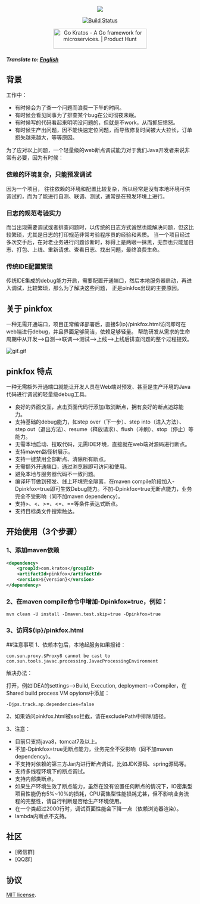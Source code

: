 <p align="center"><a href="https://go-kratos.dev/" target="_blank"><img src="https://github.com/go-kratos/kratos/blob/main/docs/images/kratos-large.png?raw=true"></a></p>

<p align="center">
<a href="https://github.com/go-kratos/kratos/actions"><img src="https://github.com/go-kratos/kratos/workflows/Go/badge.svg" alt="Build Status"></a>
</p>
<p align="center">
<a href="https://www.producthunt.com/posts/go-kratos?utm_source=badge-featured&utm_medium=badge&utm_souce=badge-go-kratos" target="_blank"><img src="https://api.producthunt.com/widgets/embed-image/v1/featured.svg?post_id=306565&theme=light" alt="Go Kratos - A Go framework for microservices. | Product Hunt" style="width: 250px; height: 54px;" width="250" height="54" /></a>
</p>

##### Translate to: [English](README_en.md)

## 背景

工作中：

- 有时候会为了查一个问题而浪费一下午的时间。 
- 有时候会看见同事为了排查某个bug在公司彻夜未眠。
- 有时候写的代码看起来明明没问题的，但就是不work，从而抓狂愤怒。
- 有时候生产出问题，因不能快速定位问题，而导致修复时间被大大拉长，订单损失越来越大，等等原因。

为了应对以上问题，一个轻量级的web断点调试能力对于我们Java开发者来说非常有必要，因为有时候：

### 依赖的环境复杂，只能预发调试
因为一个项目，
往往依赖的环境和配置比较复杂，所以经常是没有本地环境可供调试的，而为了能进行自测、联调、测试，通常是在预发环境上进行。

### 日志的规范考验实力
而当出现需要调试或者排查问题时，以传统的日志方式诚然也能解决问题，但这比较繁琐，尤其是日志的打印规范非常考验程序员的经验和素质。
当一个项目经过多次交手后，在对老业务进行问题诊断时，称得上是两眼一抹黑，无奈也只能加日志、打包、上线、重新请求、查看日志、找出问题，最终浪费生命。

### 传统IDE配置繁琐
传统IDE集成的debug能力开启，需要配置开通端口，然后本地服务器启动，再进入调试，比较繁琐，那么为了解决这些问题， 正是pinkfox出现的主要原因。

## 关于 pinkfox
一种无需开通端口，项目正常编译部署后，直接${ip}/pinkfox.html访问即可在web端进行debug，并且界面足够简洁，依赖足够轻量。 帮助研发从需求的生命周期中从开发-->自测-->联调-->测试-->上线-->上线后排查问题的整个过程提效。

![gif.gif](docs/gif.gif)

## pinkfox 特点

一种无需额外开通端口就能让开发人员在Web端对预发、甚至是生产环境的Java代码进行调试的轻量级debug工具。
 
- 良好的界面交互，点击页面代码行添加/取消断点，拥有良好的断点追踪能力。
- 支持基础的debug能力，如step over（下一步）、step into（进入方法）、step out（退出方法）、resume（释放请求）、flush（冲刷）、stop（停止）等能力。
- 无需本地启动、拉取代码，无需IDE环境，直接就在web端对源码进行断点。 
- 支持maven路径树展示。
- 支持一键禁用全部断点、清除所有断点。    
- 无需额外开通端口，通过浏览器即可访问和使用。
- 避免本地与服务器代码不一致问题。
- 编译环节做到预发、线上环境完全隔离，在maven compile阶段加入-Dpinkfox=true即可生效Debug能力。不加-Dpinkfox=true无断点能力，业务完全不受影响（同不加maven dependency）。
- 支持>、<、>=、<=、==等条件表达式断点。
- 支持目标类文件搜索触达。

  
## 开始使用（3个步骤）

### 1、添加maven依赖
```xml
<dependency>
    <groupId>com.kratos</groupId>
    <artifactId>pinkfox</artifactId>
    <version>${version}</version>
</dependency>
```
### 2、在maven compile命令中增加-Dpinkfox=true，例如：
```text
mvn clean -U install -Dmaven.test.skip=true -Dpinkfox=true
```

### 3、访问${ip}/pinkfox.html

##注意事项
1、依赖本包后，本地起服务如果报错：
```text
com.sun.proxy.$Proxy8 cannot be cast to com.sun.tools.javac.processing.JavacProcessingEnvironment
```
解决办法：

打开，例如IDEA的settings–>Build, Execution, deployment–>Compiler，在Shared build process VM opyions中添加：
```text
-Djps.track.ap.dependencies=false
```

2、如果访问pinkfox.html被sso拦截，请在excludePath中排除/路径。

3、注意：

- 目前只支持java8，tomcat7及以上。
- 不加-Dpinkfox=true无断点能力，业务完全不受影响（同不加maven dependency）。
- 不支持对依赖的第三方Jar内进行断点调试，比如JDK源码、spring源码等。
- 支持多线程环境下的断点调试。
- 支持内部类断点。  
- 如果生产环境生效了断点能力，虽然在没有设置任何断点的情况下，IO密集型项目性能仍有5%~10%的损耗，CPU密集型性能损耗尤甚，但不影响业务流程的完整性，请自行判断是否给生产环境使用。
- 在一个类超过2000行时，调试页面性能会下降一点（依赖浏览器渲染）。
- lambda内断点不支持。

## 社区
- [微信群]
- [QQ群]

## 协议
[MIT license](./LICENSE).
